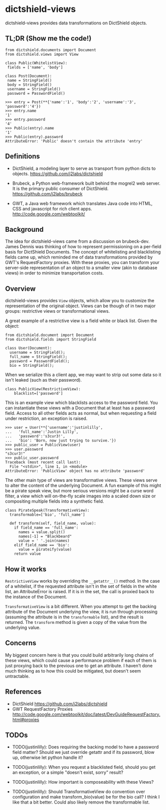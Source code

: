 # dictshield-views
dictshield-views provides data transformations on DictShield objects.
## TL;DR (Show me the code!)

    from dictshield.documents import Document
    from dictshield.views import View

    class Public(WhitelistView):
     fields = ['name', 'body']

    class Post(Document):
     name = StringField()
     body = StringField()
     username = StringField()
     password = PasswordField()

    >>> entry = Post(**{'name':'1', 'body':'2', 'username':'3', 'password':'4'})
    >>> entry.name
    '1'
    >>> entry.password
    '4'
    >>> Public(entry).name
    '1'
    >>> Public(entry).password
    AttributeError: 'Public' doesn't contain the attribute 'entry'

## Definitions
- DictShield, a modeling layer to serve as transport from python dicts
  to objects. https://github.com/j2labs/dictshield

- Brubeck, a Python web-framework built behind the mogrel2 web server.
  It is the primary public consumer of DictShield. https://github.com/j2labs/brubeck

- GWT, a Java web framework which translates Java code into HTML, CSS
  and javascript for rich client apps. http://code.google.com/webtoolkit/

## Background
The idea for dictshield-views came from a discussion on brubeck-dev. James
Dennis was thinking of how to represent permissioning on a per-field
basis for DictShield Documents. The concept of whitelisting and
blacklisting fields came up, which reminded me of data transformations
provided by GWT's RequestFactory proxies. With these proxies, you can
transform your server-side representation of an object to a smaller
view (akin to database views) in order to minimize transportation
costs.

## Overview
dictshield-views provides `View` objects, which allow you to customize the
representation of the original object. Views can be though of in two
major groups: restrictive views or transformational views.

A great example of a restrictive view is a field white or
black list. Given the object:

    from dictshield.document import Document
    from dictshield.fields import StringField

    class User(Document):
      username = StringField();
      full_name = StringField();
      password = PasswordField();
      bio = StringField();


When we serialize this a client app, we may want to strip out some
data so it isn't leaked (such as their password).


    class PublicView(RestrictiveView):
        blacklist=['password']


This is an example view which blacklists access to the password field.
You can instantiate these views with a Document that at least has a
password field. Access to all other fields acts as normal, but when
requesting a field under restriction, an exception is raised.


    >>> user = User(**{'username':'justinlilly',
    ...   'full_name':'Justin Lilly',
    ...   'password':'s3cur3!',
    ...   'bio': 'Born, now just trying to survive.'})
    >>> public_user = PublicView(user)
    >>> user.password
    "s3cur3!"
    >>> public_user.password
    Traceback (most recent call last):
      File "<stdin>", line 1, in <module>
    AttributeError: 'PublicView' object has no attribute 'password'


The other main type of views are transformative views. These views
serve to alter the content of the underlying Document. A fun example
of this might be a pirate speak view, but more serious versions might
be a curse word filter, a view which will on-the-fly scale images into
a scaled down size or compositing multiple fields into a synthetic
field.


    class PirateSpeak(TransformativeView):
      transformable=['bio', 'full_name']

      def transform(self, field_name, value):
        if field_name == 'full_name':
          names = value.split()
          names[-1] = "Blackbeard"
          value = ' '.join(names)
        elif field_name == 'bio':
          value = pirateify(value)
        return value



## How it works
`RestrictiveView` works by overriding the `__getattr__()` method. In
the case of a whitelist, if the requested attribute isn't in the set
of fields in the white list, an AttributeError is raised. If it is in
the set, the call is proxied back to the instance of the Document.

`TransformativeView` is a bit different. When you attempt to get the
backing attribute of the Document underlying the view, it is run
through processing (assuming the attribute is in the `transformable`
list), and the result is returned. The `transform` method is given a
copy of the value from the underlying value.

## Concerns
My biggest concern here is that you could build arbitrarily long
chains of these views, which could cause a performance problem if each
of them is just proxying back to the previous one to get an attribute.
I haven't done much thinking as to how this could be mitigated, but
doesn't seem untractable.

## References
- DictShield https://github.com/j2labs/dictshield
- GWT RequestFactory Proxies http://code.google.com/webtoolkit/doc/latest/DevGuideRequestFactory.html#proxies

## TODOs
- TODO(justinlilly): Does requiring the backing model to have a
  password field matter? Should we just override getattr and if its
  password, blow up, otherwise let python handle it?

- TODO(justinlilly): When you request a blacklisted field, should you
  get an exception, or a simple "doesn't exist, sorry" result?

- TODO(justinlilly): How important is composeability with these Views?

- TODO(justinlilly): Should TransformativeView do convention over
  configuration and make transform_bio(value) be for the bio call? I
  think I like that a bit better. Could also likely remove the
  transformable list.
